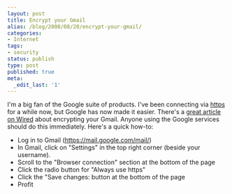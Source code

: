 ```yaml
---
layout: post
title: Encrypt your Gmail
alias: /blog/2008/08/20/encrypt-your-gmail/
categories:
- Internet
tags:
- security
status: publish
type: post
published: true
meta:
  _edit_last: '1'
---
```

I'm a big fan of the Google suite of products. I've been connecting via <a title="https on wikipedia" href="http://en.wikipedia.org/wiki/Https" target="_blank">https</a> for a while now, but Google has now made it easier. There's a <a title="Encrypt your Gmail!" href="http://www.webmonkey.com/blog/Why_You_Should_Turn_Gmail_s_SSL_Feature_On_Now" target="_blank">great article on Wired</a> about encrypting your Gmail. Anyone using the Google services should do this immediately. Here's a quick how-to:

 * Log in to Gmail (<a title="GMAIL!" href="https://mail.google.com/mail/" target="_blank">https://mail.google.com/mail/</a>)
 * In Gmail, click on "Settings" in the top right corner (beside your username).
 * Scroll to the "Browser connection" section at the bottom of the page
 * Click the radio button for "Always use https"
 * Click the "Save changes: button at the bottom of the page
 * Profit
